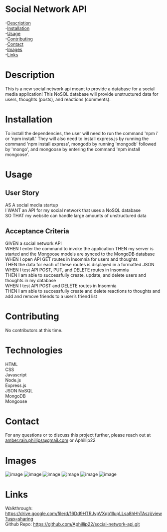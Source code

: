 # Social Network API
  -[Description](#description)  
  -[Installation](#installation)  
  -[Usage](#usage)  
  -[Contributing](#contributing)  
  -[Contact](#contact)  
  -[Images](#images)  
  -[Links](#links)
  # Description
  This is a new social network api meant to provide a database for a social media application! This NoSQL database will provide unstructured data for users, thoughts (posts), and reactions (comments).
  # Installation
  To install the dependencies, the user will need to run the command 'npm i' or 'npm install.' They will also need to install express.js by running the command 'npm install express', mongodb by running 'mongodb' followed by 'mongo', and mongoose by entering the command 'npm install mongoose'.
  # Usage
  ## User Story
  AS A social media startup  
  I WANT an API for my social network that uses a NoSQL database  
  SO THAT my website can handle large amounts of unstructured data
  ## Acceptance Criteria
  GIVEN a social network API  
  WHEN I enter the command to invoke the application
  THEN my server is started and the Mongoose models are synced to the MongoDB database  
  WHEN I open API GET routes in Insomnia for users and thoughts  
  THEN the data for each of these routes is displayed in a formatted JSON  
  WHEN I test API POST, PUT, and DELETE routes in Insomnia  
  THEN I am able to successfully create, update, and delete users and thoughts in my database  
  WHEN I test API POST and DELETE routes in Insomnia  
  THEN I am able to successfully create and delete reactions to thoughts and add and remove friends to a user’s friend list
  # Contributing
  No contributors at this time.
  # Technologies
  HTML  
  CSS  
  Javascript  
  Node.js  
  Express.js  
  JSON
  NoSQL  
  MongoDB  
  Mongoose  
  # Contact
  For any questions or to discuss this project further, please reach out at amber.rain.phillips@gmail.com or Aphillip22
  # Images
  ![image](https://user-images.githubusercontent.com/87291933/143736033-a75b11a8-4add-4abe-9e78-01c0566472b0.png)
  ![image](https://user-images.githubusercontent.com/87291933/143736044-4e3e1c23-5061-4130-8cb3-fed1c4e8a457.png)
  ![image](https://user-images.githubusercontent.com/87291933/143736067-c656316e-b8f3-45cd-92a1-c96951a20385.png)
  ![image](https://user-images.githubusercontent.com/87291933/143736079-1e91ec8e-27fb-48f2-9ade-0ff8db745caf.png)
  ![image](https://user-images.githubusercontent.com/87291933/143736085-646d7961-3d2f-418a-a0b2-dbae2ba0ad68.png)
  ![image](https://user-images.githubusercontent.com/87291933/143736095-73b76657-8586-4135-9e09-0a831dc12398.png)
  # Links
  Walkthrough: https://drive.google.com/file/d/16Dd9HTRJvpVXqb1llupLLsa8hHhTAszj/view?usp=sharing  
  Github Repo: https://github.com/Aphillip22/social-network-api.git
